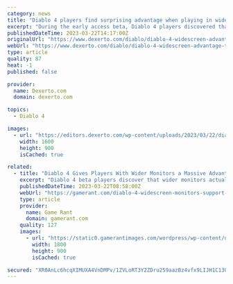 ```yaml
---
category: news
title: "Diablo 4 players find surprising advantage when playing in widescreen"
excerpt: "During the early access beta, Diablo 4 players discovered that those who play in widescreen have a massive advantage over those who don't."
publishedDateTime: 2023-03-22T14:17:00Z
originalUrl: "https://www.dexerto.com/diablo/diablo-4-widescreen-advantage-teleporting-spells-2093769/"
webUrl: "https://www.dexerto.com/diablo/diablo-4-widescreen-advantage-teleporting-spells-2093769/"
type: article
quality: 87
heat: -1
published: false

provider:
  name: Dexerto.com
  domain: dexerto.com

topics:
  - Diablo 4

images:
  - url: "https://editors.dexerto.com/wp-content/uploads/2023/03/22/diablo-4.jpeg"
    width: 1600
    height: 900
    isCached: true

related:
  - title: "Diablo 4 Gives Players With Wider Monitors a Massive Advantage"
    excerpt: "Diablo 4 beta players discover that wider monitors actually give them a significant advantage in the dungeon crawling action-RPG. Blizzard is getting a lot of feedback from fans who have played the ..."
    publishedDateTime: 2023-03-22T08:58:00Z
    webUrl: "https://gamerant.com/diablo-4-widescreen-monitors-support-broken-exploit-cheat-sorceress-teleport/"
    type: article
    provider:
      name: Game Rant
      domain: gamerant.com
    quality: 127
    images:
      - url: "https://static0.gamerantimages.com/wordpress/wp-content/uploads/2023/03/diablo-4-necromancer.jpg"
        width: 1800
        height: 900
        isCached: true

secured: "XR0AnLc6hcqXIMUXA4VnDMPv/1ZVLoRT3Y2ZDru2S9aazBz4vfx9LIJH1C13GPj+MYbgK4+P2dmPNrzCxls/IARDWokye8nxLDyUCNC4vt00xf81udjJwUyjUgN/qIATfQd7Jkowhqk6qJBRvlD8rDuDVObuhLGlF/rOoiy3jjQlkdk7o3GLkjSF1JtZbrp6YeNIoFwpSZwzYZvfILiTEp/QskB1pLrF476RjyE640qFdRfBczhoqELCuSuk1vJfMpvmBULWf7WY9FDW/5ebCid/lT7VEwIn/6bNwbmntprC8dFwPmhvQxxAK1VT3bJe9psAUPn8gcx2JLOwsqSL3CHXBq2ZS3PqnOhV9odKm1w=;ia0c6z9oF0tRNmOESz6S2Q=="
---
```


